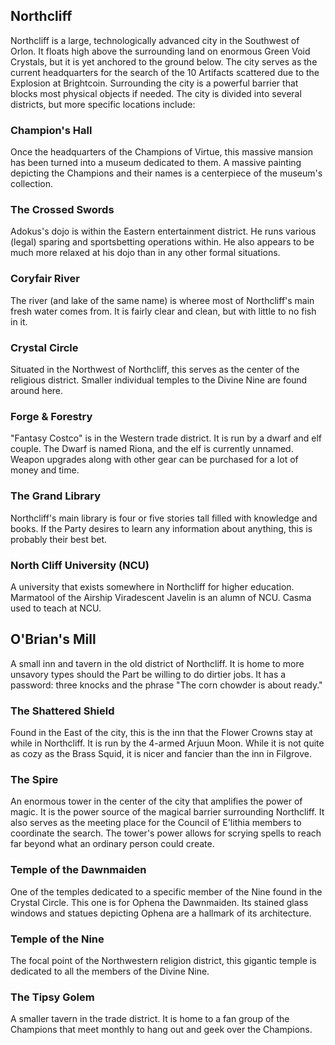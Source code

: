 ## Northcliff 

Northcliff is a large, technologically advanced city in the Southwest of Orlon. It floats high above the surrounding land on enormous Green Void Crystals, but it is yet anchored to the ground below. The city serves as the current headquarters for the search of the 10 Artifacts scattered due to the Explosion at Brightcoin. Surrounding the city is a powerful barrier that blocks most physical objects if needed. The city is divided into several districts, but more specific locations include:

### Champion's Hall 

Once the headquarters of the Champions of Virtue, this massive mansion has been turned into a museum dedicated to them. A massive painting depicting the Champions and their names is a centerpiece of the museum's collection.

### The Crossed Swords 

Adokus's dojo is within the Eastern entertainment district. He runs various (legal) sparing and sportsbetting operations within. He also appears to be much more relaxed at his dojo than in any other formal situations.

### Coryfair River 

The river (and lake of the same name) is wheree most of Northcliff's main fresh water comes from. It is fairly clear and clean, but with little to no fish in it.

### Crystal Circle 

Situated in the Northwest of Northcliff, this serves as the center of the religious district. Smaller individual temples to the Divine Nine are found around here.

### Forge & Forestry 

"Fantasy Costco" is in the Western trade district. It is run by a dwarf and elf couple. The Dwarf is named Riona, and the elf is currently unnamed. Weapon upgrades along with other gear can be purchased for a lot of money and time.

### The Grand Library 

Northcliff's main library is four or five stories tall filled with knowledge and books. If the Party desires to learn any information about anything, this is probably their best bet.

### North Cliff University (NCU) 

A university that exists somewhere in Northcliff for higher education. Marmatool of the Airship Viradescent Javelin is an alumn of NCU. Casma used to teach at NCU.

## O'Brian's Mill 

A small inn and tavern in the old district of Northcliff. It is home to more unsavory types should the Part be willing to do dirtier jobs. It has a password: three knocks and the phrase "The corn chowder is about ready."

### The Shattered Shield 

Found in the East of the city, this is the inn that the Flower Crowns stay at while in Northcliff. It is run by the 4-armed Arjuun Moon. While it is not quite as cozy as the Brass Squid, it is nicer and fancier than the inn in Filgrove.

### The Spire 

An enormous tower in the center of the city that amplifies the power of magic. It is the power source of the magical barrier surrounding Northcliff. It also serves as the meeting place for the Council of E'lithia members to coordinate the search. The tower's power allows for scrying spells to reach far beyond what an ordinary person could create.

### Temple of the Dawnmaiden 

One of the temples dedicated to a specific member of the Nine found in the Crystal Circle. This one is for Ophena the Dawnmaiden. Its stained glass windows and statues depicting Ophena are a hallmark of its architecture.

### Temple of the Nine 

The focal point of the Northwestern religion district, this gigantic temple is dedicated to all the members of the Divine Nine. 

### The Tipsy Golem 

A smaller tavern in the trade district. It is home to a fan group of the Champions that meet monthly to hang out and geek over the Champions.

